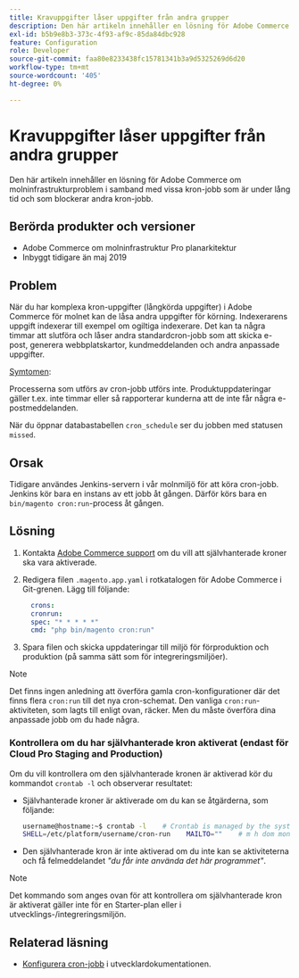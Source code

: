 ```yaml
---
title: Kravuppgifter låser uppgifter från andra grupper
description: Den här artikeln innehåller en lösning för Adobe Commerce om molninfrastrukturproblem i samband med vissa kron-jobb som är under lång tid och som blockerar andra kron-jobb.
exl-id: b5b9e8b3-373c-4f93-af9c-85da84dbc928
feature: Configuration
role: Developer
source-git-commit: faa80e8233438fc15781341b3a9d5325269d6d20
workflow-type: tm+mt
source-wordcount: '405'
ht-degree: 0%

---
```


# Kravuppgifter låser uppgifter från andra grupper

Den här artikeln innehåller en lösning för Adobe Commerce om molninfrastrukturproblem i samband med vissa kron-jobb som är under lång tid och som blockerar andra kron-jobb.

## Berörda produkter och versioner

* Adobe Commerce om molninfrastruktur Pro planarkitektur
* Inbyggt tidigare än maj 2019

## Problem

När du har komplexa kron-uppgifter (långkörda uppgifter) i Adobe Commerce för molnet kan de låsa andra uppgifter för körning. Indexerarens uppgift indexerar till exempel om ogiltiga indexerare. Det kan ta några timmar att slutföra och låser andra standardcron-jobb som att skicka e-post, generera webbplatskartor, kundmeddelanden och andra anpassade uppgifter.

<u>Symtomen</u>:

Processerna som utförs av cron-jobb utförs inte. Produktuppdateringar gäller t.ex. inte timmar eller så rapporterar kunderna att de inte får några e-postmeddelanden.

När du öppnar databastabellen `cron_schedule` ser du jobben med statusen `missed`.

## Orsak

Tidigare användes Jenkins-servern i vår molnmiljö för att köra cron-jobb. Jenkins kör bara en instans av ett jobb åt gången. Därför körs bara en `bin/magento cron:run`-process åt gången.

## Lösning

1. Kontakta [Adobe Commerce support](/help/help-center-guide/help-center/magento-help-center-user-guide.md#submit-ticket) om du vill att självhanterade kroner ska vara aktiverade.
1. Redigera filen `.magento.app.yaml` i rotkatalogen för Adobe Commerce i Git-grenen. Lägg till följande:

   ```yaml
     crons:
     cronrun:
     spec: "* * * * *"
     cmd: "php bin/magento cron:run"
   ```

1. Spara filen och skicka uppdateringar till miljö för förproduktion och produktion (på samma sätt som för integreringsmiljöer).

>[!NOTE]
>
>Det finns ingen anledning att överföra gamla cron-konfigurationer där det finns flera `cron:run` till det nya cron-schemat. Den vanliga `cron:run`-aktiviteten, som lagts till enligt ovan, räcker. Men du måste överföra dina anpassade jobb om du hade några.

### Kontrollera om du har självhanterade kron aktiverat (endast för Cloud Pro Staging and Production)

Om du vill kontrollera om den självhanterade kronen är aktiverad kör du kommandot `crontab -l` och observerar resultatet:

* Självhanterade kroner är aktiverade om du kan se åtgärderna, som följande:

  ```bash
  username@hostname:~$ crontab -l    # Crontab is managed by the system, attempts to edit it directly will fail.
  SHELL=/etc/platform/username/cron-run    MAILTO=""    # m h dom mon dow job_name    * * * * * cronrun
  ```

* Den självhanterade kron är inte aktiverad om du inte kan se aktiviteterna och få felmeddelandet *&quot;du får inte använda det här programmet&quot;*.

>[!NOTE]
>
>Det kommando som anges ovan för att kontrollera om självhanterade kron är aktiverat gäller inte för en Starter-plan eller i utvecklings-/integreringsmiljön.

## Relaterad läsning

* [Konfigurera cron-jobb](https://experienceleague.adobe.com/en/docs/commerce-operations/configuration-guide/cli/configure-cron-jobs) i utvecklardokumentationen.
